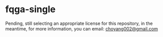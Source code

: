 # fqga-single
Pending, still selecting an appropriate license for this repository, in the meantime, for more information, you can email: choyang002@gmail.com

